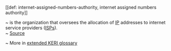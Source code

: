 [[def: internet-assigned-numbers-authority, internet assigned numbers authority]]

~ is the organization that oversees the allocation of [IP](https://www.techtarget.com/searchunifiedcommunications/definition/Internet-Protocol) addresses to internet service providers ([ISPs](https://www.techtarget.com/whatis/definition/ISP)).  
~ [Source](https://www.techtarget.com/whatis/definition/IANA-Internet-Assigned-Numbers-Authority)

~ More in <a href="https://weboftrust.github.io/WOT-terms/docs/glossary/internet-assigned-numbers-authority">extended KERI glossary</a>
